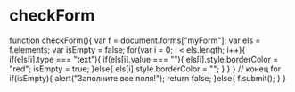 # checkForm
function checkForm(){
			var f = document.forms["myForm"];
			var els = f.elements;
			var isEmpty = false;
			for(var i = 0; i < els.length; i++){
				if(els[i].type === "text"){
					if(els[i].value === ""){
						els[i].style.borderColor = "red";
						isEmpty = true;
					}else{
						els[i].style.borderColor = "";
					}
				}
			} // конец for
			if(isEmpty){
				alert("Заполните все поля!");
				return false;
			}else{
				f.submit();
			}
		}
